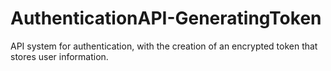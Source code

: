 # AuthenticationAPI-GeneratingToken
API system for authentication, with the creation of an encrypted token that stores user information.
